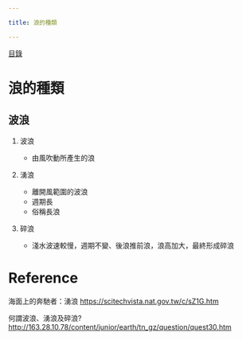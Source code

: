 ```yaml
---

title: 浪的種類

---
```


[目錄](https://ching367436.github.io/108-earth-science/)


# 浪的種類

## 波浪
1. 波浪
    - 由風吹動所產生的浪
    
2. 湧浪
    - 離開風範圍的波浪
    - 週期長
    - 俗稱長浪

3. 碎浪
    - 淺水波速較慢，週期不變、後浪推前浪，浪高加大，最終形成碎浪
    

# Reference  


海面上的奔馳者：湧浪 https://scitechvista.nat.gov.tw/c/sZ1G.htm


何謂波浪、湧浪及碎浪? http://163.28.10.78/content/junior/earth/tn_gz/question/quest30.htm
